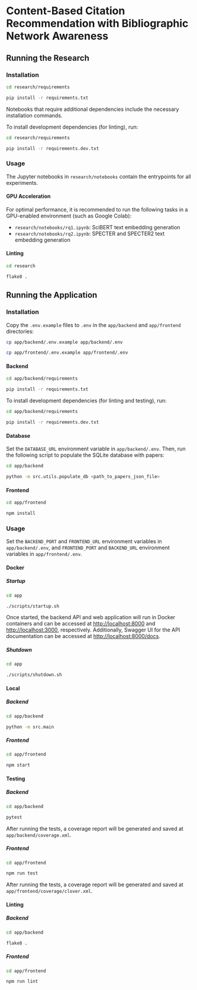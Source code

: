 # Content-Based Citation Recommendation with Bibliographic Network Awareness
## Running the Research
### Installation
```sh
cd research/requirements

pip install -r requirements.txt
```

Notebooks that require additional dependencies include the necessary installation commands.

To install development dependencies (for linting), run:

```sh
cd research/requirements

pip install -r requirements.dev.txt
```

### Usage
The Jupyter notebooks in `research/notebooks` contain the entrypoints for all experiments.

#### GPU Acceleration
For optimal performance, it is recommended to run the following tasks in a GPU-enabled environment (such as Google Colab):
- `research/notebooks/rq1.ipynb`: SciBERT text embedding generation
- `research/notebooks/rq2.ipynb`: SPECTER and SPECTER2 text embedding generation

#### Linting
```sh
cd research

flake8 .
```

## Running the Application
### Installation
Copy the `.env.example` files to `.env` in the `app/backend` and `app/frontend` directories:

```sh
cp app/backend/.env.example app/backend/.env

cp app/frontend/.env.example app/frontend/.env
```

#### Backend
```sh
cd app/backend/requirements

pip install -r requirements.txt
```

To install development dependencies (for linting and testing), run:

```sh
cd app/backend/requirements

pip install -r requirements.dev.txt
```

#### Database
Set the `DATABASE_URL` environment variable in `app/backend/.env`. Then, run the following script to populate the SQLite database with papers:

```sh
cd app/backend

python -m src.utils.populate_db <path_to_papers_json_file>
```

#### Frontend
```sh
cd app/frontend

npm install
```

### Usage
Set the `BACKEND_PORT` and `FRONTEND_URL` environment variables in `app/backend/.env`, and `FRONTEND_PORT` and `BACKEND_URL` environment variables in `app/frontend/.env`.

#### Docker
##### Startup
```sh
cd app

./scripts/startup.sh
```

Once started, the backend API and web application will run in Docker containers and can be accessed at [http://localhost:8000](http://localhost:8000) and [http://localhost:3000](http://localhost:3000), respectively. Additionally, Swagger UI for the API documentation can be accessed at [http://localhost:8000/docs](http://localhost:8000/docs).

##### Shutdown
```sh
cd app

./scripts/shutdown.sh
```

#### Local
##### Backend
```sh
cd app/backend

python -m src.main
```

##### Frontend
```sh
cd app/frontend

npm start
```

#### Testing
##### Backend
```sh
cd app/backend

pytest
```

After running the tests, a coverage report will be generated and saved at `app/backend/coverage.xml`.

##### Frontend
```sh
cd app/frontend

npm run test
```

After running the tests, a coverage report will be generated and saved at `app/frontend/coverage/clover.xml`.

#### Linting
##### Backend
```sh
cd app/backend

flake8 .
```

##### Frontend
```sh
cd app/frontend

npm run lint
```